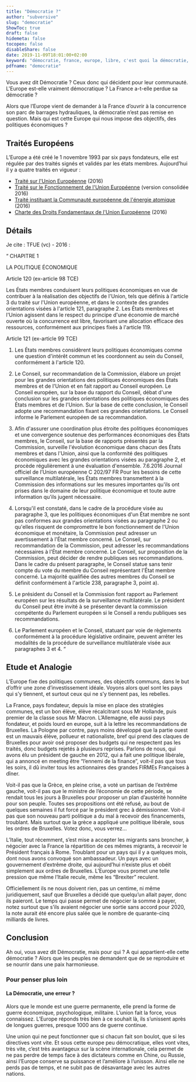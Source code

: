 ```yaml
---
title: "Démocratie ?"
author: "subversive"
slug: "democratie"
ShowToc: true
draft: false
hidemeta: false
tocopen: false
disableShare: false
date: 2019-11-09T18:01:00+02:00
keyword: "démocratie, france, europe, libre, c'est quoi la démocratie, democratie définition, traités européen, politique économique, BCE"
pdfname: "democratie"
---
```


Vous avez dit Démocratie ? Ceux donc qui décident pour leur communauté. L'Europe est-elle vraiment démocratique ? La France a-t-elle perdue sa démocratie ?
<!--more-->

Alors que l’Europe vient de demander à la France d’ouvrir à la concurrence son parc de barrages hydrauliques, la démocratie n’est pas remise en question. Mais qui est cette Europe qui nous impose des objectifs, des politiques économiques ?

## Traités Européens

L’Europe a été créé le 1 novembre 1993 par six pays fondateurs, elle est régulée par des traités signés et validés par les états membres. Aujourd’hui il y a quatre traités en vigueur :

* [Traité sur l'Union Européenne](https://eur-lex.europa.eu/collection/eu-law/treaties/treaties-force.html?locale=fr#new-2-51) (2016)  
* [Traité sur le Fonctionnement de l'Union Européenne](https://eur-lex.europa.eu/collection/eu-law/treaties/treaties-force.html?locale=fr#new-2-52) (version consolidée 2016)  
* [Traité instituant la Communauté européenne de l'énergie atomique](https://eur-lex.europa.eu/collection/eu-law/treaties/treaties-force.html?locale=fr#new-2-53) (2016)  
* [Charte des Droits Fondamentaux de l'Union Européenne](https://eur-lex.europa.eu/collection/eu-law/treaties/treaties-force.html?locale=fr#new-2-54) (2016)  

## Détails

Je cite : TFUE (vc) - 2016 :

“ CHAPITRE 1

LA POLITIQUE ÉCONOMIQUE

Article 120 (ex-article 98 TCE)

Les États membres conduisent leurs politiques économiques en vue de contribuer à la réalisation des objectifs de l'Union, tels que définis à l'article 3 du traité sur l'Union européenne, et dans le contexte des grandes orientations visées à l'article 121, paragraphe 2. Les États membres et l'Union agissent dans le respect du principe d'une économie de marché ouverte où la concurrence est libre, favorisant une allocation efficace des ressources, conformément aux principes fixés à l'article 119.

Article 121 (ex-article 99 TCE)

1. Les États membres considèrent leurs politiques économiques comme une question d'intérêt commun et les coordonnent au sein du Conseil, conformément à l'article 120.

2. Le Conseil, sur recommandation de la Commission, élabore un projet pour les grandes orientations des politiques économiques des États membres et de l'Union et en fait rapport au Conseil européen. Le Conseil européen, sur la base du rapport du Conseil, débat d'une conclusion sur les grandes orientations des politiques économiques des États membres et de l'Union. Sur la base de cette conclusion, le Conseil adopte une recommandation fixant ces grandes orientations. Le Conseil informe le Parlement européen de sa recommandation.

3. Afin d'assurer une coordination plus étroite des politiques économiques et une convergence soutenue des performances économiques des États membres, le Conseil, sur la base de rapports présentés par la Commission, surveille l'évolution économique dans chacun des États membres et dans l'Union, ainsi que la conformité des politiques économiques avec les grandes orientations visées au paragraphe 2, et procède régulièrement à une évaluation d'ensemble. 7.6.2016 Journal officiel de l’Union européenne C 202/97 FR Pour les besoins de cette surveillance multilatérale, les États membres transmettent à la Commission des informations sur les mesures importantes qu'ils ont prises dans le domaine de leur politique économique et toute autre information qu'ils jugent nécessaire.

4. Lorsqu'il est constaté, dans le cadre de la procédure visée au paragraphe 3, que les politiques économiques d'un État membre ne sont pas conformes aux grandes orientations visées au paragraphe 2 ou qu'elles risquent de compromettre le bon fonctionnement de l'Union économique et monétaire, la Commission peut adresser un avertissement à l'État membre concerné. Le Conseil, sur recommandation de la Commission, peut adresser les recommandations nécessaires à l'État membre concerné. Le Conseil, sur proposition de la Commission, peut décider de rendre publiques ses recommandations. Dans le cadre du présent paragraphe, le Conseil statue sans tenir compte du vote du membre du Conseil représentant l'État membre concerné. La majorité qualifiée des autres membres du Conseil se définit conformément à l'article 238, paragraphe 3, point a).

5. Le président du Conseil et la Commission font rapport au Parlement européen sur les résultats de la surveillance multilatérale. Le président du Conseil peut être invité à se présenter devant la commission compétente du Parlement européen si le Conseil a rendu publiques ses recommandations.

6. Le Parlement européen et le Conseil, statuant par voie de règlements conformément à la procédure législative ordinaire, peuvent arrêter les modalités de la procédure de surveillance multilatérale visée aux paragraphes 3 et 4. “

## Etude et Analogie

L’Europe fixe des politiques communes, des objectifs communs, dans le but d’offrir une zone d’investissement idéale. Voyons alors quel sont les pays qui s’y tiennent, et surtout ceux qui ne s’y tiennent pas, les rebelles.

La France, pays fondateur, depuis la mise en place des stratégies communes, est un bon élève, élève récalcitrant sous Mr Hollande, puis premier de la classe sous Mr Macron. L’Allemagne, elle aussi pays fondateur, et poids lourd en europe, suit à la lettre les recommandations de Bruxelles. La Pologne par contre, pays moins développé que la partie ouest est un mauvais élève, pollueur et nationaliste, bref qui prend des claques de Bruxelles pour avoir osé proposer des budgets qui ne respectent pas les traités, donc budgets rejetés à plusieurs reprises. Parlons de nous, qui avons élu un président de gauche en 2012, qui a fait une politique libérale, qui a annoncé en meeting être “l’ennemi de la finance”, voit-il pas que tous les soirs, il dû inviter tous les actionnaires des grandes FIRMEs Françaises à dîner.

Voit-il pas que la Grèce, en pleine crise, a voté un partisan de l’extrême gauche, voit-il pas que le ministre de l’économie de cette période, se rendait tous les jours à Bruxelles pour proposer un plan d’austérité honnête pour son peuple. Toutes ses propositions ont été refusé, au bout de quelques semaines il fut forcé par le président grec à démissionner. Voit-il pas que son nouveau parti politique a du mal à recevoir des financements, troublant. Mais surtout que la grèce a appliqué une politique libérale, sous les ordres de Bruxelles. Votez donc, vous verrez…

L’Italie, tout récemment, s’est mise a accepter les migrants sans broncher, à négocier avec la France la répartition de ces mêmes migrants, à recevoir le Président français à Rome. Troublant pour un pays qui il y a quelques mois, dont nous avons convoqué son ambassadeur. Un pays avec un gouvernement d’extrême droite, qui aujourd’hui n’existe plus et obéit simplement aux ordres de Bruxelles. L’Europe vous promet une telle pression que même l’Italie recule, même les “Brexiter” reculent.

Officiellement ils ne nous doivent rien, pas un centime, ni même juridiquement, sauf que Bruxelles a décidé que quelqu’un allait payer, donc ils paieront. Le temps qui passe permet de négocier la somme à payer, notez surtout que s’ils avaient négocier une sortie sans accord pour 2020, la note aurait été encore plus salée que le nombre de quarante-cinq milliards de livres.

## Conclusion

Ah oui, vous avez dit Démocratie, mais pour qui ? A qui appartient-elle cette démocratie ? Alors que les peuples ne demandent que de se reproduire et se nourrir dans une paix harmonieuse.

### Pour penser plus loin

#### La Démocratie, une erreur ?

Alors que le monde est une guerre permanente, elle prend la forme de guerre économique, psychologique, militaire. L’union fait la force, vous connaissez. L’Europe réponds très bien à ce souhait là, ils s’unissent après de longues guerres, presque 1000 ans de guerre continue.

Une union qui ne peut fonctionner que si chacun fait son boulot, que si les directives vont vite. Et sous cette europe peu démocratique, elles vont vites, très vite, c’est très avantageux sur la scène internationale, cela permet de ne pas perdre de temps face à des dictateurs comme en Chine, ou Russie, ainsi l’Europe conserve sa puissance et l’améliore à l’unisson. Ainsi elle ne perds pas de temps, et ne subit pas de désavantage avec les autres nations.

